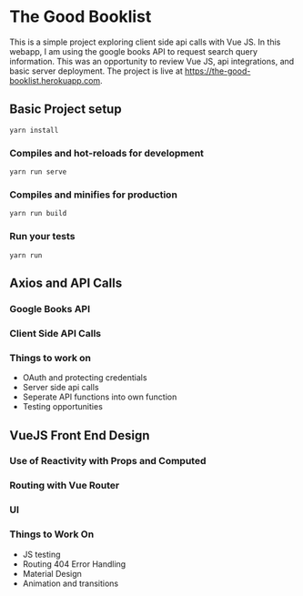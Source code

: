 # The Good Booklist

This is a simple project exploring client side api calls with Vue JS. In this webapp, I am using the google books API to request search query information. This was an opportunity to review Vue JS, api integrations, and basic server deployment. The project is live at https://the-good-booklist.herokuapp.com. 

## Basic Project setup

```
yarn install
```

### Compiles and hot-reloads for development

```
yarn run serve
```

### Compiles and minifies for production

```
yarn run build
```

### Run your tests

```
yarn run 
```

## Axios and API Calls 

### Google Books API 

### Client Side API Calls 

### Things to work on 

* OAuth and protecting credentials 
* Server side api calls 
* Seperate API functions into own function
* Testing opportunities 

## VueJS Front End Design 

### Use of Reactivity with Props and Computed

### Routing with Vue Router

### UI 

### Things to Work On 
* JS testing 
* Routing 404 Error Handling 
* Material Design 
* Animation and transitions 


